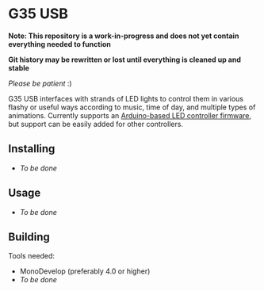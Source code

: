 G35 USB
===============

**Note: This repository is a work-in-progress and does not yet contain everything needed to function**

**Git history may be rewritten or lost until everything is cleaned up and stable**

*Please be patient* :)

G35 USB interfaces with strands of LED lights to control them in various flashy or useful ways according to music, time of day, and multiple types of animations.  Currently supports an [Arduino-based LED controller firmware](https://github.com/digitalcircuit/G35Arduino_Controller), but support can be easily added for other controllers.

## Installing

* *To be done*

## Usage

* *To be done*

## Building

Tools needed:

* MonoDevelop (preferably 4.0 or higher)
* *To be done*
